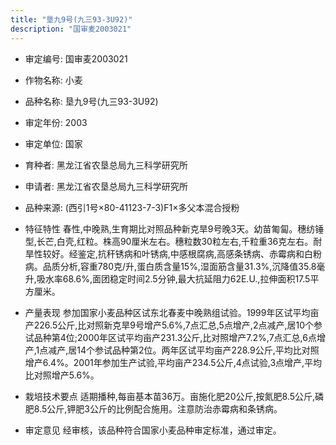 ```yaml
---
title: "垦九9号(九三93-3U92)"
description: "国审麦2003021"
---
```

* 审定编号:  国审麦2003021

*  作物名称:  小麦

*  品种名称:  垦九9号(九三93-3U92)

*  审定年份:  2003

*  审定单位:  国家

* 育种者:  黑龙江省农垦总局九三科学研究所

*  申请者:  黑龙江省农垦总局九三科学研究所

*  品种来源:  (西引1号×80-41123-7-3)F1×多父本混合授粉

*  特征特性
春性,中晚熟,生育期比对照品种新克旱9号晚3天。幼苗匍匐。穗纺锤型,长芒,白壳,红粒。株高90厘米左右。穗粒数30粒左右,千粒重36克左右。耐旱性较好。经鉴定,抗秆锈病和叶锈病,中感根腐病,高感条锈病、赤霉病和白粉病。品质分析,容重780克/升,蛋白质含量15%,湿面筋含量31.3%,沉降值35.8毫升,吸水率68.6%,面团稳定时间2.5分钟,最大抗延阻力62E.U.,拉伸面积17.5平方厘米。

*  产量表现
参加国家小麦品种区试东北春麦中晚熟组试验。1999年区试平均亩产226.5公斤,比对照新克旱9号增产5.6%,7点汇总,5点增产,2点减产,居10个参试品种第4位;2000年区试平均亩产231.3公斤,比对照增产7.2%,7点汇总,6点增产,1点减产,居14个参试品种第2位。两年区试平均亩产228.9公斤,平均比对照增产6.4%。2001年参加生产试验,平均亩产234.5公斤,4点试验,3点增产,平均比对照增产5.6%。

*  栽培技术要点
适期播种,每亩基本苗36万。亩施化肥20公斤,按氮肥8.5公斤,磷肥8.5公斤,钾肥3公斤的比例配合施用。注意防治赤霉病和条锈病。

*  审定意见
经审核，该品种符合国家小麦品种审定标准，通过审定。
